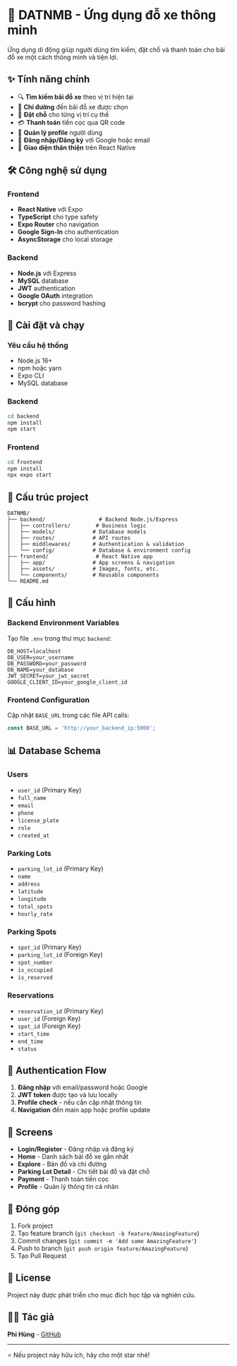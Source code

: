 # 🚗 DATNMB - Ứng dụng đỗ xe thông minh

Ứng dụng di động giúp người dùng tìm kiếm, đặt chỗ và thanh toán cho bãi đỗ xe một cách thông minh và tiện lợi.

## ✨ Tính năng chính

- 🔍 **Tìm kiếm bãi đỗ xe** theo vị trí hiện tại
- 📍 **Chỉ đường** đến bãi đỗ xe được chọn
- 🎯 **Đặt chỗ** cho từng vị trí cụ thể
- 💳 **Thanh toán** tiền cọc qua QR code
- 👤 **Quản lý profile** người dùng
- 🔐 **Đăng nhập/Đăng ký** với Google hoặc email
- 📱 **Giao diện thân thiện** trên React Native

## 🛠️ Công nghệ sử dụng

### Frontend
- **React Native** với Expo
- **TypeScript** cho type safety
- **Expo Router** cho navigation
- **Google Sign-In** cho authentication
- **AsyncStorage** cho local storage

### Backend
- **Node.js** với Express
- **MySQL** database
- **JWT** authentication
- **Google OAuth** integration
- **bcrypt** cho password hashing

## 🚀 Cài đặt và chạy

### Yêu cầu hệ thống
- Node.js 16+
- npm hoặc yarn
- Expo CLI
- MySQL database

### Backend
```bash
cd backend
npm install
npm start
```

### Frontend
```bash
cd frontend
npm install
npx expo start
```

## 📱 Cấu trúc project

```
DATNMB/
├── backend/                 # Backend Node.js/Express
│   ├── controllers/        # Business logic
│   ├── models/            # Database models
│   ├── routes/            # API routes
│   ├── middlewares/       # Authentication & validation
│   └── config/            # Database & environment config
├── frontend/               # React Native app
│   ├── app/               # App screens & navigation
│   ├── assets/            # Images, fonts, etc.
│   └── components/        # Reusable components
└── README.md
```

## 🔧 Cấu hình

### Backend Environment Variables
Tạo file `.env` trong thư mục `backend`:
```env
DB_HOST=localhost
DB_USER=your_username
DB_PASSWORD=your_password
DB_NAME=your_database
JWT_SECRET=your_jwt_secret
GOOGLE_CLIENT_ID=your_google_client_id
```

### Frontend Configuration
Cập nhật `BASE_URL` trong các file API calls:
```typescript
const BASE_URL = 'http://your_backend_ip:5000';
```

## 📊 Database Schema

### Users
- `user_id` (Primary Key)
- `full_name`
- `email`
- `phone`
- `license_plate`
- `role`
- `created_at`

### Parking Lots
- `parking_lot_id` (Primary Key)
- `name`
- `address`
- `latitude`
- `longitude`
- `total_spots`
- `hourly_rate`

### Parking Spots
- `spot_id` (Primary Key)
- `parking_lot_id` (Foreign Key)
- `spot_number`
- `is_occupied`
- `is_reserved`

### Reservations
- `reservation_id` (Primary Key)
- `user_id` (Foreign Key)
- `spot_id` (Foreign Key)
- `start_time`
- `end_time`
- `status`

## 🔐 Authentication Flow

1. **Đăng nhập** với email/password hoặc Google
2. **JWT token** được tạo và lưu locally
3. **Profile check** - nếu cần cập nhật thông tin
4. **Navigation** đến main app hoặc profile update

## 📱 Screens

- **Login/Register** - Đăng nhập và đăng ký
- **Home** - Danh sách bãi đỗ xe gần nhất
- **Explore** - Bản đồ và chỉ đường
- **Parking Lot Detail** - Chi tiết bãi đỗ và đặt chỗ
- **Payment** - Thanh toán tiền cọc
- **Profile** - Quản lý thông tin cá nhân

## 🤝 Đóng góp

1. Fork project
2. Tạo feature branch (`git checkout -b feature/AmazingFeature`)
3. Commit changes (`git commit -m 'Add some AmazingFeature'`)
4. Push to branch (`git push origin feature/AmazingFeature`)
5. Tạo Pull Request

## 📄 License

Project này được phát triển cho mục đích học tập và nghiên cứu.

## 👨‍💻 Tác giả

**Phi Hùng** - [GitHub](https://github.com/Hung06)

---

⭐ Nếu project này hữu ích, hãy cho một star nhé!

